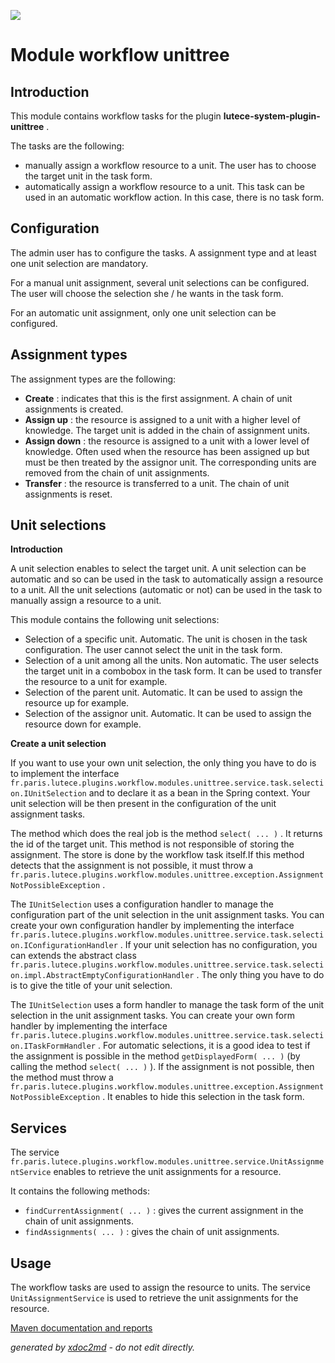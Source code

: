 ![](http://dev.lutece.paris.fr/jenkins/buildStatus/icon?job=wf-module-workflow-unittree-deploy)
# Module workflow unittree

## Introduction

This module contains workflow tasks for the plugin **lutece-system-plugin-unittree** .

The tasks are the following:
 
* manually assign a workflow resource to a unit. The user has to choose the target unit in the task form.
* automatically assign a workflow resource to a unit. This task can be used in an automatic workflow action. In this case, there is no task form.


## Configuration

The admin user has to configure the tasks. A assignment type and at least one unit selection are mandatory.

For a manual unit assignment, several unit selections can be configured. The user will choose the selection she / he wants in the task form.

For an automatic unit assignment, only one unit selection can be configured.

## Assignment types

The assignment types are the following:
 
*  **Create** : indicates that this is the first assignment. A chain of unit assignments is created.
*  **Assign up** : the resource is assigned to a unit with a higher level of knowledge. The target unit is added in the chain of assignment units.
*  **Assign down** : the resource is assigned to a unit with a lower level of knowledge. Often used when the resource has been assigned up but must be then treated by the assignor unit. The corresponding units are removed from the chain of unit assignments.
*  **Transfer** : the resource is transferred to a unit. The chain of unit assignments is reset.


## Unit selections

 **Introduction** 

A unit selection enables to select the target unit. A unit selection can be automatic and so can be used in the task to automatically assign a resource to a unit. All the unit selections (automatic or not) can be used in the task to manually assign a resource to a unit.

This module contains the following unit selections:
 
* Selection of a specific unit. Automatic. The unit is chosen in the task configuration. The user cannot select the unit in the task form.
* Selection of a unit among all the units. Non automatic. The user selects the target unit in a combobox in the task form. It can be used to transfer the resource to a unit for example.
* Selection of the parent unit. Automatic. It can be used to assign the resource up for example.
* Selection of the assignor unit. Automatic. It can be used to assign the resource down for example.


 **Create a unit selection** 

If you want to use your own unit selection, the only thing you have to do is to implement the interface `fr.paris.lutece.plugins.workflow.modules.unittree.service.task.selection.IUnitSelection` and to declare it as a bean in the Spring context. Your unit selection will be then present in the configuration of the unit assignment tasks.

The method which does the real job is the method `select( ... )` . It returns the id of the target unit. This method is not responsible of storing the assignment. The store is done by the workflow task itself.If this method detects that the assignment is not possible, it must throw a `fr.paris.lutece.plugins.workflow.modules.unittree.exception.AssignmentNotPossibleException` .

The `IUnitSelection` uses a configuration handler to manage the configuration part of the unit selection in the unit assignment tasks. You can create your own configuration handler by implementing the interface `fr.paris.lutece.plugins.workflow.modules.unittree.service.task.selection.IConfigurationHandler` . If your unit selection has no configuration, you can extends the abstract class `fr.paris.lutece.plugins.workflow.modules.unittree.service.task.selection.impl.AbstractEmptyConfigurationHandler` . The only thing you have to do is to give the title of your unit selection.

The `IUnitSelection` uses a form handler to manage the task form of the unit selection in the unit assignment tasks. You can create your own form handler by implementing the interface `fr.paris.lutece.plugins.workflow.modules.unittree.service.task.selection.ITaskFormHandler` . For automatic selections, it is a good idea to test if the assignment is possible in the method `getDisplayedForm( ... )` (by calling the method `select( ... )` ). If the assignment is not possible, then the method must throw a `fr.paris.lutece.plugins.workflow.modules.unittree.exception.AssignmentNotPossibleException` . It enables to hide this selection in the task form.

## Services

The service `fr.paris.lutece.plugins.workflow.modules.unittree.service.UnitAssignmentService` enables to retrieve the unit assignments for a resource.

It contains the following methods:
 
*  `findCurrentAssignment( ... )` : gives the current assignment in the chain of unit assignments.
*  `findAssignments( ... )` : gives the chain of unit assignments.


## Usage

The workflow tasks are used to assign the resource to units. The service `UnitAssignmentService` is used to retrieve the unit assignments for the resource.


[Maven documentation and reports](http://dev.lutece.paris.fr/plugins/module-workflow-unittree/)



 *generated by [xdoc2md](https://github.com/lutece-platform/tools-maven-xdoc2md-plugin) - do not edit directly.*